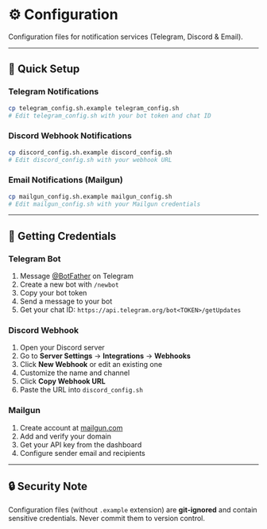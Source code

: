 # ⚙️ Configuration

Configuration files for notification services (Telegram, Discord & Email).

---

## 🚀 Quick Setup

### Telegram Notifications

```bash
cp telegram_config.sh.example telegram_config.sh
# Edit telegram_config.sh with your bot token and chat ID
```

### Discord Webhook Notifications

```bash
cp discord_config.sh.example discord_config.sh
# Edit discord_config.sh with your webhook URL
```

### Email Notifications (Mailgun)

```bash
cp mailgun_config.sh.example mailgun_config.sh
# Edit mailgun_config.sh with your Mailgun credentials
```

---

## 🔑 Getting Credentials

### Telegram Bot

1. Message [@BotFather](https://t.me/botfather) on Telegram
2. Create a new bot with `/newbot`
3. Copy your bot token
4. Send a message to your bot
5. Get your chat ID: `https://api.telegram.org/bot<TOKEN>/getUpdates`

### Discord Webhook

1. Open your Discord server
2. Go to **Server Settings** → **Integrations** → **Webhooks**
3. Click **New Webhook** or edit an existing one
4. Customize the name and channel
5. Click **Copy Webhook URL**
6. Paste the URL into `discord_config.sh`

### Mailgun

1. Create account at [mailgun.com](https://mailgun.com)
2. Add and verify your domain
3. Get your API key from the dashboard
4. Configure sender email and recipients

---

## 🔒 Security Note

Configuration files (without `.example` extension) are **git-ignored** and contain sensitive credentials. Never commit them to version control.
